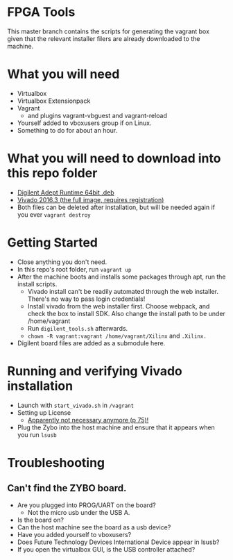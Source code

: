 # FPGA Tools
This master branch contains the scripts for generating the vagrant box given
that the relevant installer filers are already downloaded to the machine.

# What you will need
* Virtualbox
* Virtualbox Extensionpack
* Vagrant
  * and plugins vagrant-vbguest and vagrant-reload
* Yourself added to vboxusers group if on Linux.
* Something to do for about an hour.

# What you will need to download into this repo folder
* [Digilent Adept Runtime 64bit .deb](https://reference.digilentinc.com/reference/software/adept/start?redirect=1id=digilent_adept_2#software_downloads)
* [Vivado 2016.3 (the full image, requires registration)](http://www.xilinx.com/support/download.html)
* Both files can be deleted after installation, but will be needed again if you ever `vagrant destroy`

# Getting Started
* Close anything you don't need.
* In this repo's root folder, run `vagrant up`
* After the machine boots and installs some packages through apt, run the install scripts.
  * Vivado install can't be readily automated through the web installer. There's no way to pass login credentials!
  * Install vivado from the web installer first. Choose webpack, and check the box to install SDK. Also change the install path to be under /home/vagrant
  * Run `digilent_tools.sh` afterwards.
  * `chown -R vagrant:vagrant /home/vagrant/Xilinx` and `.Xilinx.`
* Digilent board files are added as a submodule here.

# Running and verifying Vivado installation
* Launch with `start_vivado.sh` in `/vagrant`
* Setting up License
  * [Apparently not necessary anymore (p 75)!](http://www.xilinx.com/support/documentation/sw_manuals/xilinx2016_2/ug973-vivado-release-notes-install-license.pdf)
* Plug the Zybo into the host machine and ensure that it appears when you run `lsusb`

# Troubleshooting
## Can't find the ZYBO board.
* Are you plugged into PROG/UART on the board?
  * Not the micro usb under the USB A.
* Is the board on?
* Can the host machine see the board as a usb device?
* Have you added yourself to vboxusers?
* Does Future Technology Devices International Device appear in lsusb?
* If you open the virtualbox GUI, is the USB controller attached?
